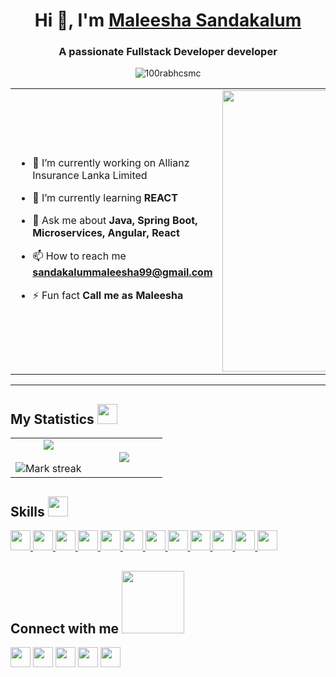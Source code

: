 <h1 align="center">Hi 👋, I'm <a href="https://100rabhcsmc.github.io/Me.io/" target="blank">
Maleesha Sandakalum</a></h1>
<h3 align="center">A passionate Fullstack Developer developer</h3>

<p align="center"> <img src="https://komarev.com/ghpvc/?username=Maleesha123-hub&label=Profile%20views&color=0e75b6&style=flat" alt="100rabhcsmc" /> </p>

<table align="center">
<tbody><tr border="none">
<td width="50%" align="left">
<ul dir="auto">
<li>
<p dir="auto">🔭 I’m currently working on  Allianz Insurance Lanka Limited</p>
</li>
<li>
<p dir="auto">🌱 I’m currently learning <strong>REACT</strong></p>
</li>
<li>
<p dir="auto">💬 Ask me about <strong>Java, Spring Boot, Microservices, Angular, React</strong></p>
</li>
<li>
<p dir="auto">📫 How to reach me <strong><a href="https://www.sandakalummaleesha99@gmail.com">sandakalummaleesha99@gmail.com</a></strong></p>
</li>
<li>
<p dir="auto">⚡ Fun fact <strong>Call me as Maleesha</strong></p>
</li>
</ul>
</td>
<td width="50%" align="center">
  <a target="_blank" rel="noopener noreferrer nofollow" href="https://repository-images.githubusercontent.com/588181932/e36ec678-7984-4cdd-8e4c-a3932772ff8e"><img align="center" alt="Coding" width="450" src="https://repository-images.githubusercontent.com/588181932/e36ec678-7984-4cdd-8e4c-a3932772ff8e" style="max-width: 100%;"></a>
  </td>
</tr>
</tbody>
</table>
<hr>

<div class="markdown-heading" dir="auto">
<h2> My Statistics <img src = "https://media.giphy.com/media/OJTxHkKwcM5lfi2OnW/giphy.gif?cid=790b7611473c9mrdr6onpaitxpb60jn8dwoeuqch5vsle5mm&ep=v1_stickers_search&rid=giphy.gif&ct=s" width = 32px> </h2>
  <a id="user-content-my-statistics" class="anchor" aria-label="Permalink: My Statistics:" href="#my-statistics"></a></div>

<markdown-accessiblity-table data-catalyst="">
<table align="center">
<tbody><tr border="none">
<td width="50%" align="center">
  
  <img  align="center"  src="https://github-readme-stats.vercel.app/api?username=Maleesha123-hub&theme=dark&show_icons=true&count_private=true" />
  <br></br>
  <img  title="🔥 Get streak stats for your profile at git.io/streak-stats" alt="Mark streak" src="https://github-readme-streak-stats.herokuapp.com/?user=Maleesha123-hub&theme=dark&hide_border=false" /> 
</td>

<td width="50%" align="center">

  <img  align="center"  src="https://github-readme-stats.anuraghazra1.vercel.app/api/top-langs/?username=Maleesha123-hub&theme=dark&hide_border=false&no-bg=true&no-frame=true&langs_count=10"/>
  
  </td>
</tr>
</tbody></table></markdown-accessiblity-table>

<h2> Skills <img src = "https://media2.giphy.com/media/QssGEmpkyEOhBCb7e1/giphy.gif?cid=ecf05e47a0n3gi1bfqntqmob8g9aid1oyj2wr3ds3mg700bl&rid=giphy.gif" width = 32px> </h2>
<a href= https://github.com/Aditya664?tab=repositories&q=&type=&language=python&sort= > <img width ='32px' src ='https://raw.githubusercontent.com/rahulbanerjee26/githubAboutMeGenerator/main/icons/python.svg'> </a>
<a href= https://github.com/Aditya664?tab=repositories&q=&type=&language=reactjs&sort= > <img width ='32px' src ='https://raw.githubusercontent.com/rahulbanerjee26/githubAboutMeGenerator/main/icons/reactjs.svg'> </a>
<a href= https://github.com/Aditya664?tab=repositories&q=&type=&language=javascript&sort= > <img width ='32px' src ='https://raw.githubusercontent.com/rahulbanerjee26/githubAboutMeGenerator/main/icons/javascript.svg'> </a>
<a href= https://github.com/Aditya664?tab=repositories&q=&type=&language=scikit&sort= > <img width ='32px' src ='https://raw.githubusercontent.com/rahulbanerjee26/githubAboutMeGenerator/main/icons/scikit.svg'> </a>
<a href= https://github.com/Aditya664?tab=repositories&q=&type=&language=c&sort= > <img width ='32px' src ='https://raw.githubusercontent.com/rahulbanerjee26/githubAboutMeGenerator/main/icons/c.svg'> </a>
<a href= https://github.com/Aditya664?tab=repositories&q=&type=&language=cpp&sort= > <img width ='32px' src ='https://raw.githubusercontent.com/rahulbanerjee26/githubAboutMeGenerator/main/icons/cpp.svg'> </a>
<a href= https://github.com/Aditya664?tab=repositories&q=&type=&language=sqlite&sort= > <img width ='32px' src ='https://raw.githubusercontent.com/rahulbanerjee26/githubAboutMeGenerator/main/icons/sqlite.svg'> </a>
<a href= https://github.com/Aditya664?tab=repositories&q=&type=&language=pytorch&sort= > <img width ='32px' src ='https://raw.githubusercontent.com/rahulbanerjee26/githubAboutMeGenerator/main/icons/pytorch.svg'> </a>
<a href= https://github.com/Aditya664?tab=repositories&q=&type=&language=css&sort= > <img width ='32px' src ='https://raw.githubusercontent.com/rahulbanerjee26/githubAboutMeGenerator/main/icons/css.svg'> </a>
<a href= https://github.com/Aditya664?tab=repositories&q=&type=&language=html&sort= > <img width ='32px' src ='https://raw.githubusercontent.com/rahulbanerjee26/githubAboutMeGenerator/main/icons/html.svg'> </a>
<a href= https://github.com/Aditya664?tab=repositories&q=&type=&language=android&sort= > <img width ='32px' src ='https://raw.githubusercontent.com/rahulbanerjee26/githubAboutMeGenerator/main/icons/android.svg'> </a>
<a href= https://github.com/Aditya664?tab=repositories&q=&type=&language=csharp&sort= > <img width ='32px' src ='https://raw.githubusercontent.com/rahulbanerjee26/githubAboutMeGenerator/main/icons/csharp.svg'> </a>


<div class="markdown-heading" dir="auto"><h2> Connect with me <img src='https://raw.githubusercontent.com/ShahriarShafin/ShahriarShafin/main/Assets/handshake.gif' width="100px"> </h2></div>

<a href = 'https://www.linkedin.com/in/aditya-deshmukh-561a371a8'> <img width = '32px' align= 'center' src="https://raw.githubusercontent.com/rahulbanerjee26/githubAboutMeGenerator/main/icons/linked-in-alt.svg"/></a> 
<a href = 'https://www.twitter.com/NoobCoder07'> <img width = '32px' align= 'center' src="https://raw.githubusercontent.com/rahulbanerjee26/githubAboutMeGenerator/main/icons/twitter.svg"/></a> 
<a href = 'https://medium.com/@adityadeshmukh7350'> <img width = '32px' align= 'center' src="https://raw.githubusercontent.com/rahulbanerjee26/githubAboutMeGenerator/main/icons/medium.svg"/></a> 
<a href = 'http://aditya664.me/'> <img width = '32px' align= 'center' src="https://raw.githubusercontent.com/rahulbanerjee26/githubAboutMeGenerator/main/icons/portfolio.png"/></a> 
<a href = 'https://www.github.com/Aditya664'> <img width = '32px' align= 'center' src="https://raw.githubusercontent.com/rahulbanerjee26/githubAboutMeGenerator/main/icons/github.svg"/></a>
  
<br>
